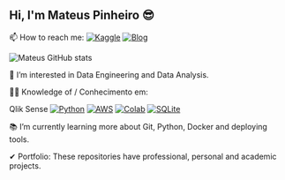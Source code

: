 ## Hi, I'm Mateus Pinheiro 😎

📫 How to reach me:
[![Kaggle](https://img.shields.io/badge/Kaggle-20BEFF?style=for-the-badge&logo=Kaggle&logoColor=white)](https://www.kaggle.com/mateuscpinheiro)
[![Blog](https://img.shields.io/badge/LinkedIn-0077B5?style=for-the-badge&logo=linkedin&logoColor=white)](https://www.linkedin.com/in/mateus-analista-de-dados/)

![Mateus GitHub stats](https://github-readme-stats.vercel.app/api?username=Mateus-cpa&theme=highcontrast&show_icons=true)

👀 I’m interested in Data Engineering and Data Analysis.

👨‍💻 Knowledge of / Conhecimento em:

Qlik Sense
[![Python](https://img.shields.io/badge/Python-3776AB?style=for-the-badge&logo=python&logoColor=white)]()
[![AWS](https://img.shields.io/badge/Amazon_AWS-232F3E?style=for-the-badge&logo=amazon-aws&logoColor=white)]()
[![Colab](https://img.shields.io/badge/Colab-F9AB00?style=for-the-badge&logo=googlecolab&color=525252)]()
[![SQLite](https://img.shields.io/badge/SQLite-07405E?style=for-the-badge&logo=sqlite&logoColor=white)]()



📚 I’m currently learning more about Git, Python, Docker and deploying tools.

✔ Portfolio: These repositories have professional, personal and academic projects.
